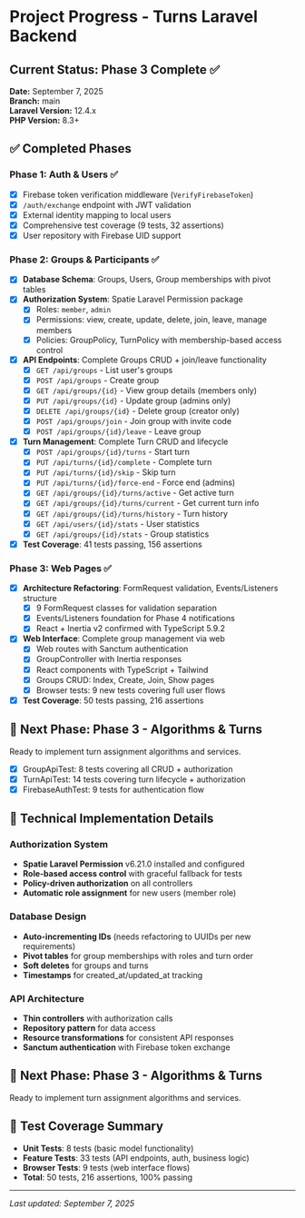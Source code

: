 # Project Progress - Turns Laravel Backend

## Current Status: Phase 3 Complete ✅

**Date:** September 7, 2025  
**Branch:** main  
**Laravel Version:** 12.4.x  
**PHP Version:** 8.3+  

## ✅ Completed Phases

### Phase 1: Auth & Users ✅
- [x] Firebase token verification middleware (`VerifyFirebaseToken`)
- [x] `/auth/exchange` endpoint with JWT validation
- [x] External identity mapping to local users
- [x] Comprehensive test coverage (9 tests, 32 assertions)
- [x] User repository with Firebase UID support

### Phase 2: Groups & Participants ✅
- [x] **Database Schema**: Groups, Users, Group memberships with pivot tables
- [x] **Authorization System**: Spatie Laravel Permission package
  - [x] Roles: `member`, `admin` 
  - [x] Permissions: view, create, update, delete, join, leave, manage members
  - [x] Policies: GroupPolicy, TurnPolicy with membership-based access control
- [x] **API Endpoints**: Complete Groups CRUD + join/leave functionality
  - [x] `GET /api/groups` - List user's groups
  - [x] `POST /api/groups` - Create group
  - [x] `GET /api/groups/{id}` - View group details (members only)
  - [x] `PUT /api/groups/{id}` - Update group (admins only)
  - [x] `DELETE /api/groups/{id}` - Delete group (creator only)
  - [x] `POST /api/groups/join` - Join group with invite code
  - [x] `POST /api/groups/{id}/leave` - Leave group
- [x] **Turn Management**: Complete Turn CRUD and lifecycle
  - [x] `POST /api/groups/{id}/turns` - Start turn
  - [x] `PUT /api/turns/{id}/complete` - Complete turn
  - [x] `PUT /api/turns/{id}/skip` - Skip turn
  - [x] `PUT /api/turns/{id}/force-end` - Force end (admins)
  - [x] `GET /api/groups/{id}/turns/active` - Get active turn
  - [x] `GET /api/groups/{id}/turns/current` - Get current turn info
  - [x] `GET /api/groups/{id}/turns/history` - Turn history
  - [x] `GET /api/users/{id}/stats` - User statistics
  - [x] `GET /api/groups/{id}/stats` - Group statistics
- [x] **Test Coverage**: 41 tests passing, 156 assertions

### Phase 3: Web Pages ✅
- [x] **Architecture Refactoring**: FormRequest validation, Events/Listeners structure
  - [x] 9 FormRequest classes for validation separation
  - [x] Events/Listeners foundation for Phase 4 notifications
  - [x] React + Inertia v2 confirmed with TypeScript 5.9.2
- [x] **Web Interface**: Complete group management via web
  - [x] Web routes with Sanctum authentication
  - [x] GroupController with Inertia responses
  - [x] React components with TypeScript + Tailwind
  - [x] Groups CRUD: Index, Create, Join, Show pages
  - [x] Browser tests: 9 new tests covering full user flows
- [x] **Test Coverage**: 50 tests passing, 216 assertions

## 🎯 Next Phase: Phase 3 - Algorithms & Turns

Ready to implement turn assignment algorithms and services.
  - [x] GroupApiTest: 8 tests covering all CRUD + authorization
  - [x] TurnApiTest: 14 tests covering turn lifecycle + authorization
  - [x] FirebaseAuthTest: 9 tests for authentication flow

## 🔧 Technical Implementation Details

### Authorization System
- **Spatie Laravel Permission** v6.21.0 installed and configured
- **Role-based access control** with graceful fallback for tests
- **Policy-driven authorization** on all controllers
- **Automatic role assignment** for new users (member role)

### Database Design
- **Auto-incrementing IDs** (needs refactoring to UUIDs per new requirements)
- **Pivot tables** for group memberships with roles and turn order
- **Soft deletes** for groups and turns
- **Timestamps** for created_at/updated_at tracking

### API Architecture
- **Thin controllers** with authorization calls
- **Repository pattern** for data access
- **Resource transformations** for consistent API responses
- **Sanctum authentication** with Firebase token exchange

## 🎯 Next Phase: Phase 3 - Algorithms & Turns

Ready to implement turn assignment algorithms and services.

## 🧪 Test Coverage Summary
- **Unit Tests**: 8 tests (basic model functionality)  
- **Feature Tests**: 33 tests (API endpoints, auth, business logic)
- **Browser Tests**: 9 tests (web interface flows)
- **Total**: 50 tests, 216 assertions, 100% passing

---
*Last updated: September 7, 2025*
